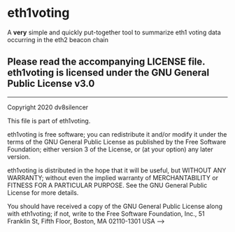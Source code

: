 # eth1voting
A **very** simple and quickly put-together tool to summarize eth1 voting data occurring in the eth2 beacon chain

## Please read the accompanying LICENSE file.  eth1voting is licensed under the GNU General Public License v3.0


-------------------------------

Copyright 2020 dv8silencer

This file is part of eth1voting.

eth1voting is free software; you can redistribute it and/or modify
it under the terms of the GNU General Public License as published by
the Free Software Foundation; either version 3 of the License, or
(at your option) any later version.

eth1voting is distributed in the hope that it will be useful,
but WITHOUT ANY WARRANTY; without even the implied warranty of
MERCHANTABILITY or FITNESS FOR A PARTICULAR PURPOSE.  See the
GNU General Public License for more details.

You should have received a copy of the GNU General Public License
along with eth1voting; if not, write to the Free Software
Foundation, Inc., 51 Franklin St, Fifth Floor, Boston, MA  02110-1301  USA -->
